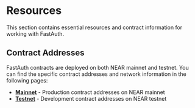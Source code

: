 # Resources

This section contains essential resources and contract information for working with FastAuth.

## Contract Addresses

FastAuth contracts are deployed on both NEAR mainnet and testnet. You can find the specific contract addresses and network information in the following pages:

- **[Mainnet](/docs/resources/contracts_mainnet)** - Production contract addresses on NEAR mainnet
- **[Testnet](/docs/resources/contracts_testnet)** - Development contract addresses on NEAR testnet
